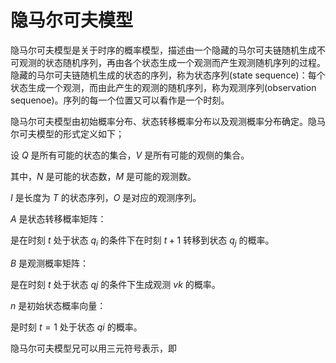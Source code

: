 # 隐马尔可夫模型

隐马尔可夫模型是关于时序的概率模型，描述由一个隐藏的马尔可夫链随机生成不可观测的状态随机序列，再由各个状态生成一个观测而产生观测随机序列的过程。隐藏的马尔可夫链随机生成的状态的序列，称为状态序列(state sequence)：每个状态生成一个观测，而由此产生的观测的随机序列，称为观测序列(observation sequenoe)。序列的每一个位置又可以看作是一个时刻。

隐马尔可夫模型由初始概率分布、状态转移概率分布以及观测概率分布确定。隐马尔可夫模型的形式定义如下；

设 ${Q}$ 是所有可能的状态的集合，${V}$ 是所有可能的观侧的集合。

其中，${N}$ 是可能的状态数，${M}$ 是可能的观测数。

${I}$ 是长度为 ${T}$ 的状态序列，${O}$ 是对应的观测序列。

${A}$ 是状态转移概率矩阵：

是在时刻 ${t}$ 处于状态 ${q_i}$ 的条件下在时刻 ${t+1}$ 转移到状态 ${q_j}$ 的概率。

${B}$ 是观测概率矩阵：

是在时刻 ${t}$ 处于状态 ${qj}$ 的条件下生成观测 ${vk}$ 的概率。

${n}$ 是初始状态概率向量：

是时刻 ${t=1}$ 处于状态 ${qi}$ 的概率。

隐马尔可夫模型兄可以用三元符号表示，即